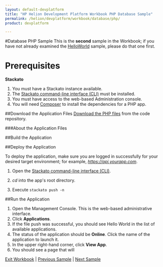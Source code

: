 ```yaml
---
layout: default-devplatform
title: "HP Helion Development Platform Workbook PHP Database Sample"
permalink: /helion/devplatform/workbook/database/php/
product: devplatform

---
```

#Database PHP Sample
This is the **second** sample in the Workbook; if you have not already examined the [HelloWorld](/helion/devplatform/workbook/helloworld/php/) sample, please do that one first.
# Prerequisites
**Stackato**

1. You must have a Stackato instance available. 
2. The  [Stackato command-line interface (CLI)](http://docs.stackato.com/user/client/index.html#client) must be installed. 
3. You must have access to the web-based Administration console.
4. You will need [Composer](https://getcomposer.org/) to install the dependencies for a PHP app.

##Download the Application Files
[Download the PHP files](https://gitlab.gozer.hpcloud.net/developer-experience/mysql-php/) from the code repository.

###About the Application Files

##Build the Application



##Deploy the Application

To deploy the application, make sure you are logged in successfully for your desired target environment; for example, *https://api.yourapp.com*.

1. Open the  [Stackato command-line interface (CLI)](http://docs.stackato.com/user/client/index.html#client).

2. *cd* into the app's root directory.
3. Execute `stackato push -n` 

##Run the Application

1. Open the Management Console. This is the web-based administrative interface.
2. Click **Applications**.
3. If the file push was successful, you should see Hello World in the list of available applications. 
4. The status of the application should be **Online**. Click the name of the application to launch it. 
5. In the upper right-hand corner, click **View App**.
6. You should see a page that will 


[Exit Workbook](/helion/devplatform/) | [Previous Sample](/helion/devplatform/workbook/helloworld/php/) | [Next Sample](/helion/devplatform/workbook/messaging/php/)

